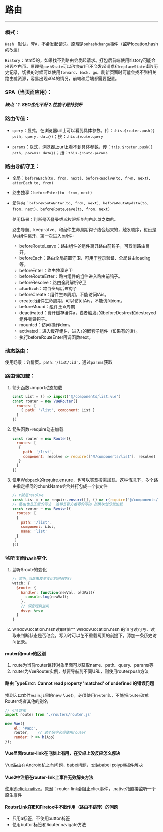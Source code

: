 # 路由

------

### 模式：

`Hash`：默认，带`#`，不会发起请求。原理是`onhashchange`事件（监听location.hash的改变）

`History`：html5的，如果找不到路由会发起请求。打包后前端使用history可能会出现空白页。原理是`pushState`可以改变url且不会发起请求和`replaceState`读取历史记录，切换的时候可以使用`forward`、`back`、`go`。刷新页面时可能会找不到相关路由或资源，容易出现404的情况，前端和后端都需要配置。



### SPA（当页面应用）：

##### 缺点：1. SEO优化不好 2.性能不是特别好



### 路由传值：

- `query`：显式，在浏览器url上可以看到具体参数。传：`this.$router.push({ path, query: data})`；接：`this.$route.query`

- `params`：隐式，浏览器上url上看不到具体参数。传：`this.$router.push({ path, params: data})`；接：`this.$route.params`

  

### 路由导航守卫：

- 全局：`beforeEach(to, from, next)`、`beforeResolve(to, from, next)`、`afterEach(to, from)`

- 路由独享：`beforeEnter(to, from, next)`

- 组件内：`beforeRouteEnter(to, from, next)`、`beforeRouteUpdate(to, from, next)`、`beforeRouteLeave(to, from, next)`

  使用场景：判断是否登录或者权限相关的白名单之类的。

  路由导航、keep-alive、和组件生命周期钩子结合起来的，触发顺序，假设是从a组件离开，第一次进入b组件∶

  - beforeRouteLeave：路由组件的组件离开路由前钩子，可取消路由离开。
  - beforeEach：路由全局前置守卫，可用于登录验证、全局路由loading等。
  - beforeEnter：路由独享守卫
  - beforeRouteEnter：路由组件的组件进入路由前钩子。
  - beforeResolve：路由全局解析守卫
  - afterEach：路由全局后置钩子
  - beforeCreate：组件生命周期，不能访问tAis。
  - created;组件生命周期，可以访问tAis，不能访问dom。
  - beforeMount：组件生命周期
  - deactivated：离开缓存组件a，或者触发a的beforeDestroy和destroyed组件销毁钩子。
  - mounted：访问/操作dom。
  - activated：进入缓存组件，进入a的嵌套子组件（如果有的话）。
  - 执行beforeRouteEnter回调函数next。

  

### 动态路由：

使用场景：详情页。`path:'/list/:id'`，通过`params`获取



### 路由懒加载：

1. 箭头函数+import动态加载

   ```javascript
   const List = () => import('@/components/list.vue')
   const router = new VueRouter({
     routes: [
       { path: '/list', component: List }
     ]
   })
   ```

2. 箭头函数+require动态加载

   ```javascript
   const router = new Router({
     routes: [
      {
        path: '/list',
        component: resolve => require(['@/components/list'], resolve)
      }
     ]
   })
   ```

3. 使用Webpack的require.ensure，也可以实现按需加载。这种情况下，多个路由指定相同的chunkName会合并打包成一个js文件

   ```javascript
   // r就是resolve
   const List = r => require.ensure([], () => r(require('@/components/list')), 'list');
   // 路由也是正常的写法  这种是官方推荐的写的 按模块划分懒加载 
   const router = new Router({
     routes: [
     {
       path: '/list',
       component: List,
       name: 'list'
     }
    ]
   }))
   ```

   

### 监听页面hash变化

1. 监听$route的变化

   ```javascript
   // 监听,当路由发生变化的时候执行
   watch: {
     $route: {
       handler: function(newVal, oldVal){
         console.log(newVal);
       },
       // 深度观察监听
       deep: true
     }
   }
   ```

2. window.location.hash读取#值** window.location.hash 的值可读可写，读取来判断状态是否改变，写入时可以在不重载网页的前提下，添加一条历史访问记录。



#### router和route的区别

1. route为当前router跳转对象里面可以获取name、path、query、params等
2. router为VueRouter实例，想要导航到不同URL，则使用router.push方法



#### 路由 TypeError: Cannot read property 'matched' of undefined 的错误问题

找到入口文件main.js里的new Vue()，必须使用router名，不能把router改成Router或者其他的别名

```javascript
// 引入路由
import router from './routers/router.js'

new Vue({
    el: '#app',
    router,    // 这个名字必须使用router
    render: h => h(App)
});
```

#### Vue里面router-link在电脑上有用，在安卓上没反应怎么解决

Vue路由在Android机上有问题，babel问题，安装babel polypill插件解决



#### Vue2中注册在router-link上事件无效解决方法

使用@click.native。原因：router-link会阻止click事件，.native指直接监听一个原生事件



#### RouterLink在IE和Firefox中不起作用（路由不跳转）的问题

- 只用a标签，不使用button标签
- 使用button标签和Router.navigate方法







